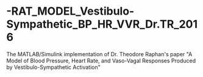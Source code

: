 # -RAT_MODEL_Vestibulo-Sympathetic_BP_HR_VVR_Dr.TR_2016
The MATLAB/Simulink implementation of Dr. Theodore Raphan's paper "A Model of Blood Pressure, Heart Rate, and Vaso-Vagal Responses Produced by Vestibulo-Sympathetic Activation"

